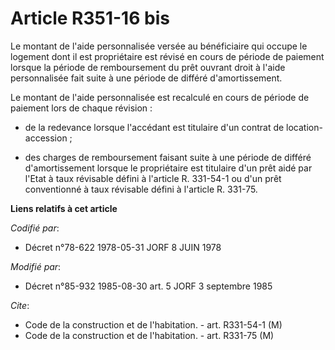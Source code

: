 # Article R351-16 bis

Le montant de l'aide personnalisée versée au bénéficiaire qui occupe le logement dont il est propriétaire est révisé en cours
de période de paiement lorsque la période de remboursement du prêt ouvrant droit à l'aide personnalisée fait suite à une
période de différé d'amortissement.

Le montant de l'aide personnalisée est recalculé en cours de période de paiement lors de chaque révision :

- de la redevance lorsque l'accédant est titulaire d'un contrat de location-accession ;

- des charges de remboursement faisant suite à une période de différé d'amortissement lorsque le propriétaire est titulaire
d'un prêt aidé par l'Etat à taux révisable défini à l'article R. 331-54-1 ou d'un prêt conventionné à taux révisable défini à
l'article R. 331-75.

**Liens relatifs à cet article**

_Codifié par_:

  - Décret n°78-622 1978-05-31 JORF 8 JUIN 1978

_Modifié par_:

  - Décret n°85-932 1985-08-30 art. 5 JORF 3 septembre 1985

_Cite_:

  - Code de la construction et de l'habitation. - art. R331-54-1 (M)
  - Code de la construction et de l'habitation. - art. R331-75 (M)
